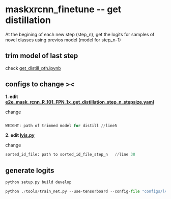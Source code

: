 # maskxrcnn_finetune -- get distillation

At the begining of each new step (step_n), get the logits for samples of novel classes using previos model (model for step_n-1)

## trim model of last step 
check [get_distill_pth.ipynb](get_distill_pth.ipynb)

## configs to change ><
**1. edit [e2e_mask_rcnn_R_101_FPN_1x_get_distillation_step_n_stepsize.yaml](https://github.com/JoyHuYY1412/maskxrcnn_finetune/blob/get_distillation/configs/lvis/e2e_mask_rcnn_R_101_FPN_1x_get_distillation_step1_160.yaml)**

change
```python

WEIGHT: path of trimmed model for distill //line5

```

**2. edit [lvis.py](https://github.com/JoyHuYY1412/maskxrcnn_finetune/blob/get_distillation/maskrcnn_benchmark/data/datasets/lvis.py)**

change
```python
sorted_id_file: path to sorted_id_file_step_n   //line 38
```


## generate logits

```python
python setup.py build develop

python ./tools/train_net.py --use-tensorboard --config-file "configs/lvis/e2e_mask_rcnn_R_50_FPN_1x_get_distillation_step_n_stepsize.yaml" MODEL.RPN.FPN_POST_NMS_TOP_N_TRAIN 1000
```
